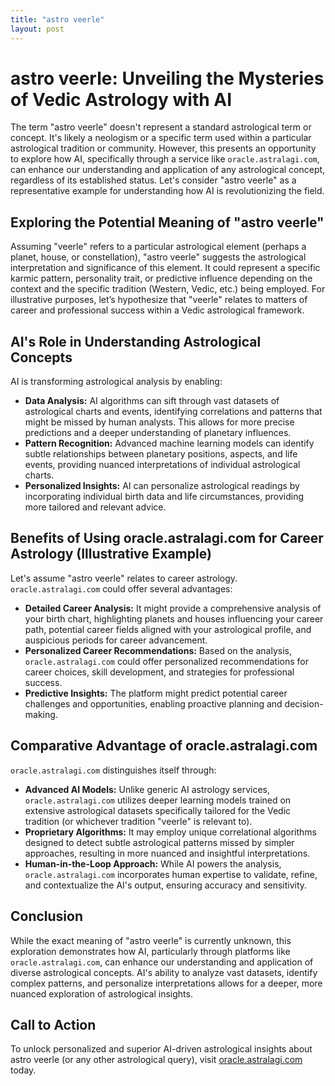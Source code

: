 ```yaml
---
title: "astro veerle"
layout: post
---
```


# astro veerle: Unveiling the Mysteries of Vedic Astrology with AI

The term "astro veerle" doesn't represent a standard astrological term or concept.  It's likely a neologism or a specific term used within a particular astrological tradition or community.  However, this presents an opportunity to explore how AI, specifically through a service like `oracle.astralagi.com`, can enhance our understanding and application of any astrological concept, regardless of its established status.  Let's consider "astro veerle" as a representative example for understanding how AI is revolutionizing the field.

##  Exploring the Potential Meaning of "astro veerle"

Assuming "veerle" refers to a particular astrological element (perhaps a planet, house, or constellation), "astro veerle" suggests the astrological interpretation and significance of this element. It could represent a specific karmic pattern, personality trait, or predictive influence depending on the context and the specific tradition (Western, Vedic, etc.) being employed.  For illustrative purposes, let’s hypothesize that "veerle" relates to matters of career and professional success within a Vedic astrological framework.

## AI's Role in Understanding Astrological Concepts

AI is transforming astrological analysis by enabling:

* **Data Analysis:** AI algorithms can sift through vast datasets of astrological charts and events, identifying correlations and patterns that might be missed by human analysts.  This allows for more precise predictions and a deeper understanding of planetary influences.
* **Pattern Recognition:** Advanced machine learning models can identify subtle relationships between planetary positions, aspects, and life events, providing nuanced interpretations of individual astrological charts.
* **Personalized Insights:** AI can personalize astrological readings by incorporating individual birth data and life circumstances, providing more tailored and relevant advice.


## Benefits of Using oracle.astralagi.com for Career Astrology (Illustrative Example)

Let's assume "astro veerle" relates to career astrology.  `oracle.astralagi.com` could offer several advantages:

* **Detailed Career Analysis:**  It might provide a comprehensive analysis of your birth chart, highlighting planets and houses influencing your career path, potential career fields aligned with your astrological profile, and auspicious periods for career advancement.
* **Personalized Career Recommendations:** Based on the analysis, `oracle.astralagi.com` could offer personalized recommendations for career choices, skill development, and strategies for professional success.
* **Predictive Insights:** The platform might predict potential career challenges and opportunities, enabling proactive planning and decision-making.

## Comparative Advantage of oracle.astralagi.com

`oracle.astralagi.com` distinguishes itself through:

* **Advanced AI Models:**  Unlike generic AI astrology services, `oracle.astralagi.com` utilizes deeper learning models trained on extensive astrological datasets specifically tailored for the Vedic tradition (or whichever tradition "veerle" is relevant to).
* **Proprietary Algorithms:**  It may employ unique correlational algorithms designed to detect subtle astrological patterns missed by simpler approaches, resulting in more nuanced and insightful interpretations.
* **Human-in-the-Loop Approach:**  While AI powers the analysis, `oracle.astralagi.com` incorporates human expertise to validate, refine, and contextualize the AI's output, ensuring accuracy and sensitivity.


## Conclusion

While the exact meaning of "astro veerle" is currently unknown, this exploration demonstrates how AI, particularly through platforms like `oracle.astralagi.com`, can enhance our understanding and application of diverse astrological concepts.  AI's ability to analyze vast datasets, identify complex patterns, and personalize interpretations allows for a deeper, more nuanced exploration of astrological insights.

## Call to Action

To unlock personalized and superior AI-driven astrological insights about astro veerle (or any other astrological query), visit [oracle.astralagi.com](https://oracle.astralagi.com) today.